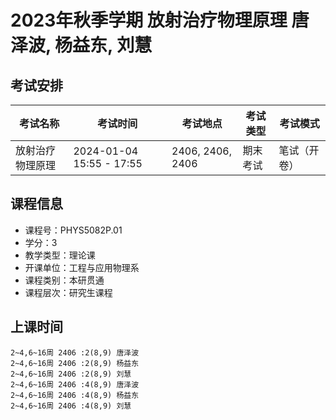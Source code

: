 # 2023年秋季学期 放射治疗物理原理 唐泽波, 杨益东, 刘慧




## 考试安排

| 考试名称 | 考试时间 | 考试地点 | 考试类型 | 考试模式 |
| -------- | -------- | -------- | -------- | -------- |
| 放射治疗物理原理 | 2024-01-04 15:55 - 17:55 | 2406, 2406, 2406 | 期末考试 | 笔试（开卷） |





## 课程信息

- 课程号：PHYS5082P.01
- 学分：3
- 教学类型：理论课
- 开课单位：工程与应用物理系
- 课程类别：本研贯通
- 课程层次：研究生课程

## 上课时间

```
2~4,6~16周 2406 :2(8,9) 唐泽波
2~4,6~16周 2406 :2(8,9) 杨益东
2~4,6~16周 2406 :2(8,9) 刘慧
2~4,6~16周 2406 :4(8,9) 唐泽波
2~4,6~16周 2406 :4(8,9) 杨益东
2~4,6~16周 2406 :4(8,9) 刘慧
```

